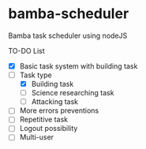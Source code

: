 # bamba-scheduler
Bamba task scheduler using nodeJS

TO-DO List
- [x] Basic task system with building task
- [ ] Task type
  - [x] Building task
  - [ ] Science researching task
  - [ ] Attacking task
- [ ] More errors preventions
- [ ] Repetitive task
- [ ] Logout possibility
- [ ] Multi-user
